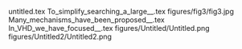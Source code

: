 untitled.tex
To_simplify_searching_a_large__.tex
figures/fig3/fig3.jpg
Many_mechanisms_have_been_proposed__.tex
In_VHD_we_have_focused__.tex
figures/Untitled/Untitled.png
figures/Untitled2/Untitled2.png
